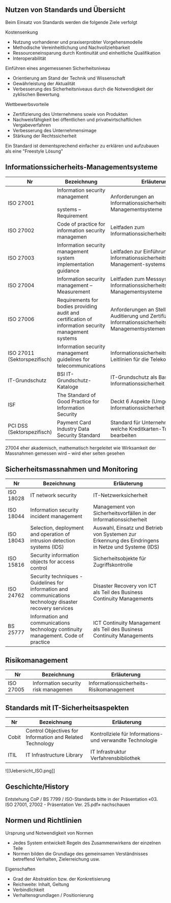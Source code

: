 ## Nutzen von Standards und Übersicht
Beim Einsatz von Standards werden die folgende Ziele verfolgt

Kostensenkung
* Nutzung vorhandener und praxiserprobter Vorgehensmodelle
* Methodische Vereinheitlichung und Nachvollziehbarkeit
* Ressourceneinsparung durch Kontinuität und einheitliche Qualifikation
* Interoperabilität

Einführen eines angemessenen Sicherheitsniveau
* Orientierung am Stand der Technik und Wissenschaft
* Gewährleistung der Aktualität
* Verbesserung des Sicherheitsniveaus durch die Notwendigkeit der zyklischen Bewertung

Wettbewerbsvorteile
* Zertifizierung des Unternehmens sowie von Produkten
* Nachweisfähigkeit bei öffentlichen und privatwirtschaftlichen Vergabeverfahren
* Verbesserung des Unternehmensimage
* Stärkung der Rechtssicherheit

Ein Standard ist dementsprechend einfacher zu erklären und aufzubauen als eine "Freestyle Lösung"

## Informationssicherheits-Managementsysteme

| Nr                           | Bezeichnung                                                                                          | Erläuterung                                                                                                               |
| ---------------------------- | ---------------------------------------------------------------------------------------------------- | ------------------------------------------------------------------------------------------------------------------------- |
| ISO 27001                    | Information security management<br><br>systems – Requirement                                         | Anforderungen an Informationssicherheits-Managementsysteme                                                                |
| ISO 27002                    | Code of practice for information security managemen                                                  | Leitfaden zum Informationssicherheitsmanagement                                                                           |
| ISO 27003                    | Information security management system implementation guidance                                       | Leitfaden zur Einführung eines Informationssicherheits-Management-systems                                                 |
| ISO 27004                    | Information security management – Measurement                                                        | Leitfaden zum Messsystem für Informationssicherheits-Managementsysteme                                                    |
| ISO 27006                    | Requirements for bodies providing audit and certification of information security management systems | Anforderungen an Stellen, die Auditierung und Zertifizierung von Informationssicherheits-Managementsystemen bereitstellen |
| ISO 27011 (Sektorspezifisch) | Information security management guidelines for telecommunications                                    | Informationssicherheitsmanagement-Leitlinien für die Telekommunikation                                                    |
| IT-Grundschutz               | BSI IT-Grundschutz-Kataloge                                                                          | IT-Grundschutz als Basis für Informationssicherheit                                                                       |
| ISF                          | The Standard of Good Practice for Information Security                                               | Deckt 6 Aspekte (Umgebungen) der Informationssicherheit ab                                                                |
| PCI DSS (Sektorspezifisch)   | Payment Card Industry Data Security Standard                                                         | Standard für Unternehmungen, welche Kreditkarten-Transaktionen bearbeiten                                                 |
27004 eher akademisch, mathematisch hergeleitet wie Wirksamkeit der Massnahmen gemessen wird – wird eher selten gesehen
## Sicherheitsmassnahmen und Monitoring

| Nr        | Bezeichnung                                                                                               | Erläuterung                                                                                        |
| --------- | --------------------------------------------------------------------------------------------------------- | -------------------------------------------------------------------------------------------------- |
| ISO 18028 | IT network security                                                                                       | IT-Netzwerksicherheit                                                                              |
| ISO 18044 | Information security incident management                                                                  | Management von Sicherheitsvorfällen in der Informationssicherheit                                  |
| ISO 18043 | Selection, deployment and operation of intrusion detection systems (IDS)                                  | Auswahl, Einsatz und Betrieb von Systemen zur Erkennung des Eindringens in Netze und Systeme (IDS) |
| ISO 15816 | Security information objects for access control                                                           | Sicherheitsobjekte für Zugriffskontrolle                                                           |
| ISO 24762 | Security techniques - Guidelines for information and communications technology disaster recovery services | Disaster Recovery von ICT als Teil des Business Continuity Managements                             |
| BS 25777  | Information and communications technology continuity management. Code of practice                         | ICT Continuity Management als Teil des Business Continuity Managements                             |

## Risikomanagement

| Nr        | Bezeichnung                         | Erläuterung                              |
| --------- | ----------------------------------- | ---------------------------------------- |
| ISO 27005 | Information security risk managemen | Informationssicherheits-Risikomanagement |
## Standards mit IT-Sicherheitsaspekten

| Nr    | Bezeichnung                                               | Erläuterung                                               |
| ----- | --------------------------------------------------------- | --------------------------------------------------------- |
| Cobit | Control Objectives for Information and Related Technology | Kontrollziele für Informations- und verwandte Technologie |
| ITIL  | IT Infrastructure Library                                 | IT Infrastruktur Verfahrensbibliothek                     |

![[Uebersicht_ISO.png]]

## Geschichte/History

Entstehung CoP / BS 7799 / ISO-Standards bitte in der Präsentation «03. ISO 27001, 27002 - Präsentation Ver. 25.pdf» nachschauen

## Normen und Richtlinien
Ursprung und Notwendigkeit von Normen
* Jedes System entwickelt Regeln des Zusammenwirkens der einzelnen Teile
* Normen bilden die Grundlage des gemeinsamen Verständnisses betreffend Verhalten, Zielerreichung usw.

Eigenschaften
* Grad der Abstraktion bzw. der Konkretisierung
* Reichweite: Inhalt, Geltung
* Verbindlichkeit
* Verhaltensgrundlagen / Positionierung